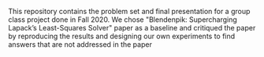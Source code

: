 This repository contains the problem set and final presentation for a group class project done in Fall 2020. We chose "Blendenpik: Supercharging Lapack’s Least-Squares Solver" paper as a baseline and critiqued the paper by reproducing the results and designing our own experiments to find answers that are not addressed in the paper
